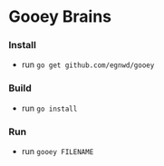 # Gooey Brains

### Install
 - run `go get github.com/egnwd/gooey`

### Build 
 - run `go install`
 
### Run
 - run `gooey FILENAME`

